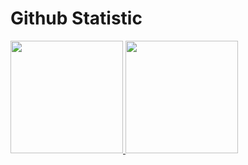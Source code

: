 # Github Statistic
<p align="left">
<a href="https://github.com/mhmdnurf">
  <img height="180em" src="https://github-readme-stats-eight-theta.vercel.app/api?username=mhmdnurf&show_icons=true&theme=vue-dark&include_all_commits=true&count_private=true"/>
  <img height="180em" src="https://github-readme-stats-eight-theta.vercel.app/api/top-langs/?username=mhmdnurf&layout=compact&langs_count=8&theme=vue-dark&count_private=true&hide_progress=true"/>
</a>
</p>

<!---
mzakaa12/mzakaa12 is a ✨ special ✨ repository because its `README.md` (this file) appears on your GitHub profile.
You can click the Preview link to take a look at your changes.

--->
